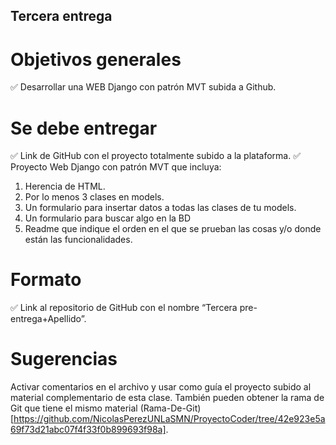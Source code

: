 ## Tercera entrega

# Objetivos generales
✅ Desarrollar una WEB Django con patrón MVT subida a Github.

# Se debe entregar
✅ Link de GitHub con el proyecto totalmente subido a la plataforma.
✅ Proyecto Web Django con patrón MVT que incluya:
  1. Herencia de HTML.
  2. Por lo menos 3 clases en models.
  3. Un formulario para insertar datos a todas las clases de tu models.
  4. Un formulario para buscar algo en la BD
  5. Readme que indique el orden en el que se prueban las cosas y/o donde están las funcionalidades.

# Formato
✅ Link al repositorio de GitHub con el nombre “Tercera pre-entrega+Apellido”.

# Sugerencias
Activar comentarios en el archivo y usar como guía el proyecto subido al material complementario de esta clase. También pueden obtener la rama de Git que tiene el mismo material (Rama-De-Git)[https://github.com/NicolasPerezUNLaSMN/ProyectoCoder/tree/42e923e5a69f73d21abc07f4f33f0b899693f98a].
